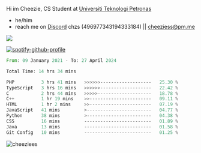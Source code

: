  Hi im Cheezie, CS Student at [Universiti Teknologi Petronas](https://www.utp.edu.my/Pages/Home.aspx)


- he/him  
- reach me on [Discord](https://discord.gg/R2zcmRMQym) chzs (496977343194333184) || [cheeziess@pm.me](mailto:cheeziess@pm.me) 

![](https://discord.c99.nl/widget/theme-3/496977343194333184.png)

[![spotify-github-profile](https://spotify-github-profile.vercel.app/api/view?uid=guwmvkhyh85uvierjzp9buh87&cover_image=true&theme=default&show_offline=true&bar_color=53b14f&bar_color_cover=true)](https://spotify-github-profile.vercel.app/api/view?uid=guwmvkhyh85uvierjzp9buh87&redirect=true)
<!--START_SECTION:waka-->

```rust
From: 09 January 2021 - To: 27 April 2024

Total Time: 14 hrs 34 mins

PHP          3 hrs 41 mins   >>>>>>-------------------   25.30 %
TypeScript   3 hrs 16 mins   >>>>>>-------------------   22.42 %
C            2 hrs 44 mins   >>>>>--------------------   18.78 %
C++          1 hr 19 mins    >>-----------------------   09.11 %
HTML         1 hr 2 mins     >>-----------------------   07.19 %
JavaScript   41 mins         >------------------------   04.77 %
Python       38 mins         >------------------------   04.38 %
CSS          16 mins         -------------------------   01.89 %
Java         13 mins         -------------------------   01.58 %
Git Config   10 mins         -------------------------   01.25 %
```

<!--END_SECTION:waka-->
<img src="https://komarev.com/ghpvc/?username=cheeziess&color=431c53" alt="cheeziees">
